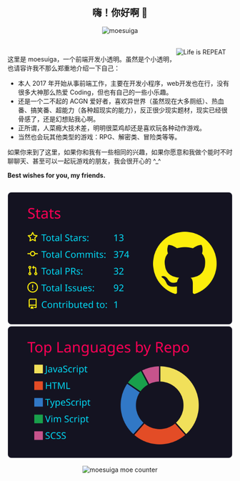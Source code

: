 
<h2 align="center">嗨！你好啊 👋</h2>

<p align="center">
  <img alt="moesuiga" src="https://komarev.com/ghpvc/?username=moesuiga" />
</p>

<br/>

<img align="right" alt="Life is REPEAT" width="25%" src="https://media.giphy.com/media/VTtANKl0beDFQRLDTh/giphy.gif" />

这里是 moesuiga，一个前端开发小透明。虽然是个小透明，也请容许我不那么郑重地介绍一下自己：

- 本人 2017 年开始从事前端工作，主要在开发小程序，web开发也在行，没有很多大神那么热爱 Coding，但也有自己的一些小乐趣。
- 还是一个二不起的 ACGN 爱好者，喜欢异世界（虽然现在大多厕纸）、热血番、搞笑番、超能力（各种超现实的能力），反正很少现实题材，现实已经很骨感了，还是幻想贴我心啊。
- 正所谓，人菜瘾大技术差，明明很菜鸡却还是喜欢玩各种动作游戏。
- 当然也会玩其他类型的游戏：RPG、解密类、冒险类等等。

如果你来到了这里，如果你和我有一些相同的兴趣，如果你愿意和我做个能时不时聊聊天、甚至可以一起玩游戏的朋友，我会很开心的 ^_^

**Best wishes for you, my friends.**

<h2></h2>

[![My Github Stats](https://raw.githubusercontent.com/moesuiga/moesuiga/main/profile-summary-card-output/2077/3-stats.svg)](https://github.com/vn7n24fzkq/github-profile-summary-cards)
[![My Github Languages](https://raw.githubusercontent.com/moesuiga/moesuiga/main/profile-summary-card-output/2077/1-repos-per-language.svg)](https://github.com/vn7n24fzkq/github-profile-summary-cards)

<p align="center">
<img src="https://count.getloli.com/@moesuiga?theme=booru-lewd&padding=5" alt="moesuiga moe counter" />
</p>
